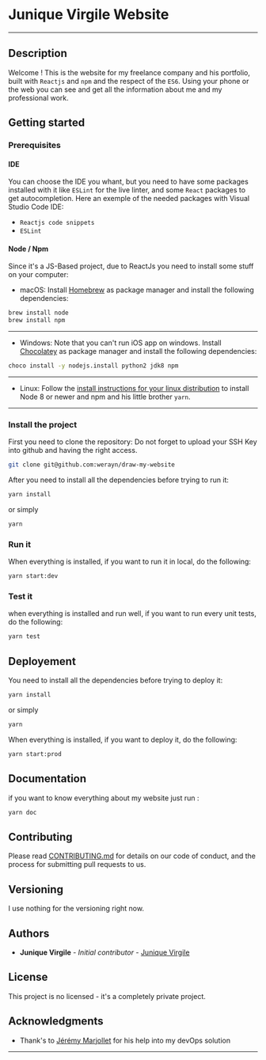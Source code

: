# Junique Virgile Website
---

## Description

Welcome !
This is the website for my freelance company and his portfolio, built with `Reactjs` and `npm` and the respect of the `ES6`.
Using your phone or the web you can see and get all the information about me and my professional work.

## Getting started

### Prerequisites

#### IDE

You can choose the IDE you whant, but you need to have some packages installed with it like `ESLint` for the live linter, and some `React` packages to get autocompletion.
Here an exemple of the needed packages with Visual Studio Code IDE:

- `Reactjs code snippets`
- `ESLint`

#### Node / Npm

Since it's a JS-Based project, due to ReactJs you need to install some stuff on your computer:

- macOS:
  Install [Homebrew](https://brew.sh) as package manager and install the following dependencies:

```bash
brew install node
brew install npm
```

---

- Windows:
  Note that you can't run iOS app on windows.
  Install [Chocolatey](https://chocolatey.org) as package manager and install the following dependencies:

```bash
choco install -y nodejs.install python2 jdk8 npm
```

---

- Linux:
  Follow the [install instructions for your linux distribution](https://nodejs.org/en/download/package-manager/) to install Node 8 or newer and npm and his little brother `yarn`.

---

### Install the project

First you need to clone the repository:
Do not forget to upload your SSH Key into github and having the right access.

```bash
git clone git@github.com:werayn/draw-my-website
```

After you need to install all the dependencies before trying to run it:

```bash
yarn install
```

or simply

```bash
yarn
```

### Run it

When everything is installed, if you want to run it in local, do the following:

```bash
yarn start:dev
```

### Test it

when everything is installed and run well, if you want to run every unit tests, do the following:

```bash
yarn test
```

## Deployement

You need to install all the dependencies before trying to deploy it:

```bash
yarn install
```

or simply

```bash
yarn
```

When everything is installed, if you want to deploy it, do the following:

```bash
yarn start:prod
```

## Documentation

if you want to know everything about my website just run :

```bash
yarn doc
```

## Contributing

Please read [CONTRIBUTING.md](CONTRIBUTING.md) for details on our code of conduct, and the process for submitting pull requests to us.

## Versioning

I use nothing for the versioning right now.

## Authors

* **Junique Virgile** - *Initial contributor* - [Junique Virgile](https://github.com/werayn)

## License

This project is no licensed - it's a completely private project.

## Acknowledgments
* Thank's to [Jérémy Marjollet](https://github.com/JeremyMarjollet) for his help into my devOps solution
---
